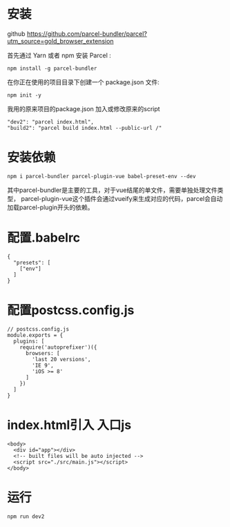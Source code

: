 # 安装
github https://github.com/parcel-bundler/parcel?utm_source=gold_browser_extension


首先通过 Yarn 或者 npm 安装 Parcel :
```
npm install -g parcel-bundler
```

在你正在使用的项目目录下创建一个 package.json 文件:

```
npm init -y
```
我用的原来项目的package.json
加入或修改原来的script
```
"dev2": "parcel index.html",
"build2": "parcel build index.html --public-url /"
```

# 安装依赖
```
npm i parcel-bundler parcel-plugin-vue babel-preset-env --dev
```
其中parcel-bundler是主要的工具，对于vue结尾的单文件，需要单独处理文件类型，
parcel-plugin-vue这个插件会通过vueify来生成对应的代码，parcel会自动加载parcel-plugin开头的依赖。

# 配置.babelrc
```
{
  "presets": [
    ["env"]
  ]
}

```
# 配置postcss.config.js
```
// postcss.config.js
module.exports = {
  plugins: [
    require('autoprefixer')({
      browsers: [
        'last 20 versions',
        'IE 9',
        'iOS >= 8'
      ]
    })
  ]
}

```
# index.html引入 入口js
```
<body>
  <div id="app"></div>
  <!-- built files will be auto injected -->
  <script src="./src/main.js"></script>
</body>
```
# 运行
```
npm run dev2
```
